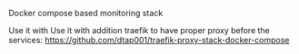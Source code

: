 Docker compose based monitoring stack

Use it with Use it with addition traefik to have proper proxy before the services: https://github.com/dtap001/traefik-proxy-stack-docker-compose
